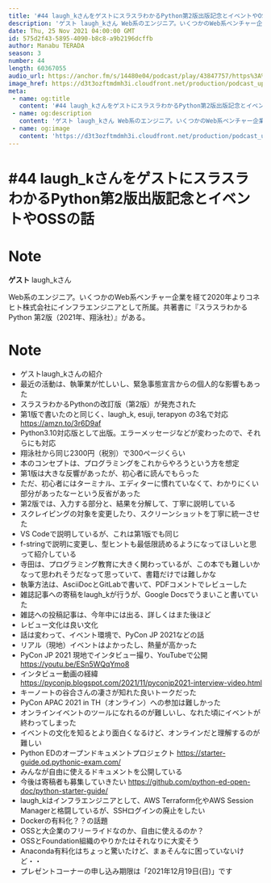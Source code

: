 ```yaml
---
title: '#44 laugh_kさんをゲストにスラスラわかるPython第2版出版記念とイベントやOSSの話'
description: 'ゲスト laugh_kさん Web系のエンジニア。いくつかのWeb系ベンチャー企業を経て2020年よりコネヒト株式会社にインフラエンジニアとして所属。共著書に『スラスラわかるPython 第2版（20'
date: Thu, 25 Nov 2021 04:00:00 GMT
id: 575d2f43-5895-4090-b8c8-a9b2196dcffb
author: Manabu TERADA
season: 3
number: 44
length: 60367055
audio_url: https://anchor.fm/s/14480e04/podcast/play/43847757/https%3A%2F%2Fd3ctxlq1ktw2nl.cloudfront.net%2Fstaging%2F2021-10-24%2F64a1f459-e8e6-5757-cc1e-20002ba88c9c.mp3
image_href: https://d3t3ozftmdmh3i.cloudfront.net/production/podcast_uploaded400/3302665/3302665-1582446728752-e7b6d4386ecb2.jpg
meta:
 - name: og:title
   content: '#44 laugh_kさんをゲストにスラスラわかるPython第2版出版記念とイベントやOSSの話'
 - name: og:description
   content: 'ゲスト laugh_kさん Web系のエンジニア。いくつかのWeb系ベンチャー企業を経て2020年よりコネヒト株式会社にインフラエンジニアとして所属。共著書に『スラスラわかるPython 第2版（20'
 - name: og:image
   content: 'https://d3t3ozftmdmh3i.cloudfront.net/production/podcast_uploaded400/3302665/3302665-1582446728752-e7b6d4386ecb2.jpg'
---
```

# #44 laugh_kさんをゲストにスラスラわかるPython第2版出版記念とイベントやOSSの話

<DisplayDate :dateStr="'Thu, 25 Nov 2021 04:00:00 GMT'" />
<DisplaySeason :season="3" :topic="44" />


# Note

<p><strong>ゲスト</strong> laugh_kさん</p>
<p>Web系のエンジニア。いくつかのWeb系ベンチャー企業を経て2020年よりコネヒト株式会社にインフラエンジニアとして所属。共著書に『スラスラわかるPython 第2版（2021年、翔泳社）』がある。</p>
<h1>Note</h1>
<ul>
 <li>ゲストlaugh_kさんの紹介</li>
 <li>最近の活動は、執筆業が忙しいし、緊急事態宣言からの個人的な影響もあった</li>
 <li>スラスラわかるPythonの改訂版（第2版）が発売された</li>
 <li>第1版で書いたのと同じく、laugh_k, esuji, terapyon の3名で対応 <a href="https://amzn.to/3r6D9af" rel="noreferrer nofollow noopener" target="_blank">https://amzn.to/3r6D9af</a></li>
  <li>Python3.10対応版として出版。エラーメッセージなどが変わったので、それらにも対応</li>
  <li>翔泳社から同じ2300円（税別）で300ページくらい</li>
  <li>本のコンセプトは、プログラミングをこれからやろうという方を想定</li>
  <li>第1版は大きな反響があったが、初心者に読んでもらった</li>
  <li>ただ、初心者にはターミナル、エディターに慣れていなくて、わかりにくい部分があったなーという反省があった</li>
  <li>第2版では、入力する部分と、結果を分解して、丁寧に説明している</li>
  <li>スクレイピングの対象を変更したり、スクリーンショットを丁寧に統一させた</li>
  <li>VS Codeで説明しているが、これは第1版でも同じ</li>
  <li>f-stringで説明に変更し、型ヒントも最低限読めるようになってほしいと思って紹介している</li>
  <li>寺田は、プログラミング教育に大きく関わっているが、この本でも難しいかなって思われそうだなって思っていて、書籍だけでは難しかな</li>
  <li>執筆方法は、AsciiDocとGitLabで書いて、PDFコメントでレビューした</li>
  <li>雑誌記事への寄稿をlaugh_kが行うが、Google Docsでうまいこと書いていた</li>
  <li>雑誌への投稿記事は、今年中には出る、詳しくはまた後ほど</li>
  <li>レビュー文化は良い文化</li>
  <li>話は変わって、イベント環境で、PyCon JP 2021などの話</li>
  <li>リアル（現地）イベントはよかったし、熱量が高かった</li>
  <li>PyCon JP 2021 現地でインタビュー撮り、YouTubeで公開 <a href="https://youtu.be/ESn5WQqYmo8" rel="noreferrer nofollow noopener" target="_blank">https://youtu.be/ESn5WQqYmo8</a></li>
  <li>インタビュー動画の経緯 <a href="https://pyconjp.blogspot.com/2021/11/pyconjp2021-interview-video.html" rel="noreferrer nofollow noopener" target="_blank">https://pyconjp.blogspot.com/2021/11/pyconjp2021-interview-video.html</a></li>
  <li>キーノートの谷合さんの凄さが知れた良いトークだった</li>
  <li>PyCon APAC 2021 in TH（オンライン）への参加は難しかった</li>
  <li>オンラインイベントのツールになれるのが難しいし、なれた頃にイベントが終わってしまった</li>
  <li>イベントの文化を知るとより面白くなるけど、オンラインだと理解するのが難しい</li>
  <li>Python EDのオープンドキュメントプロジェクト <a href="https://starter-guide.od.pythonic-exam.com/" rel="noreferrer nofollow noopener" target="_blank">https://starter-guide.od.pythonic-exam.com/</a></li>
  <li>みんなが自由に使えるドキュメントを公開している</li>
  <li>今後は寄稿者も募集していきたい <a href="https://github.com/python-ed-open-doc/python-starter-guide/" rel="noreferrer nofollow noopener" target="_blank">https://github.com/python-ed-open-doc/python-starter-guide/</a></li>
  <li>laugh_kはインフラエンジニアとして、AWS Terraform化やAWS Session Managerと格闘しているが、SSHログインの廃止をしたい</li>
  <li>Dockerの有料化？？の話題</li>
  <li>OSSと大企業のフリーライドなのか、自由に使えるのか？</li>
  <li>OSSとFoundation組織のやりかたはそれなりに大変そう</li>
  <li>Anaconda有料化はちょっと驚いたけど、まぁそんなに困っていないけど・・</li>
  <li>プレゼントコーナーの申し込み期限は「2021年12月19日(日)」です</li>
</ul>



<Player title="#44 laugh_kさんをゲストにスラスラわかるPython第2版出版記念とイベントやOSSの話" 
  audio_url="https://anchor.fm/s/14480e04/podcast/play/43847757/https%3A%2F%2Fd3ctxlq1ktw2nl.cloudfront.net%2Fstaging%2F2021-10-24%2F64a1f459-e8e6-5757-cc1e-20002ba88c9c.mp3" 
  image_href="https://d3t3ozftmdmh3i.cloudfront.net/production/podcast_uploaded400/3302665/3302665-1582446728752-e7b6d4386ecb2.jpg" 
/>

